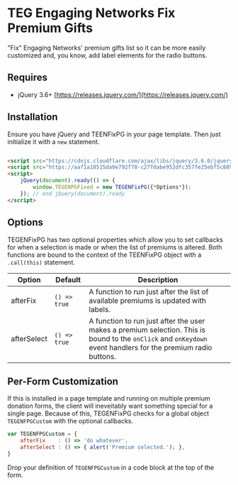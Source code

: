 # TEG Engaging Networks Fix Premium Gifts

"Fix" Engaging Networks' premium gifts list so it can be more easily customized and, you know, add label elements for the radio buttons.

## Requires

* jQuery 3.6+ [https://releases.jquery.com/](https://releases.jquery.com/)

## Installation

Ensure you have jQuery and TEENFixPG in your page template. Then just initialize it with a ``new`` statement.

```html

<script src="https://cdnjs.cloudflare.com/ajax/libs/jquery/3.6.0/jquery.min.js" referrerpolicy="no-referrer"></script>
<script src="https://aaf1a18515da0e792f78-c27fdabe952dfc357fe25ebf5c8897ee.ssl.cf5.rackcdn.com/*EN Site ID*/TEGENFixPG.js" referrerpolicy="no-referrer"></script>
<script>
	jQuery(document).ready(() => {
		window.TEGENPGFixed = new TEGENFixPG({*Options*});
	}); // end jQuery(document).ready
</script>
```

## Options

TEGENFixPG has two optional properties which allow you to set callbacks for when a selection is made or when the list of premiums is altered. Both functions are bound to the
context of the TEENFixPG object with a ``.call(this)`` statement.

| Option      | Default        | Description                                                                                                                                                       |
|-------------|----------------|-------------------------------------------------------------------------------------------------------------------------------------------------------------------|
| afterFix    | ``() => true`` | A function to run just after the list of available premiums is updated with labels.                                                                               |
| afterSelect | ``() => true`` | A function to run just after the user makes a premium selection. This is bound to the ``onClick`` and ``onKeydown`` event handlers for the premium radio buttons. |

## Per-Form Customization

If this is installed in a page template and running on multiple premium donation forms, the client will ineveitably want something special for a single page. Because of this,
TEGENFixPG checks for a global object ``TEGENFPGCustom`` with the optional callbacks.

```javascript
var TEGENFPGCustom = {
	afterFix    : () => 'do whatever',
	afterSelect : () => { alert('Premium selected.'); },
} 
```

Drop your definition of ``TEGENFPGCustom`` in a code block at the top of the form.
